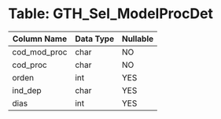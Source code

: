 # Table: GTH_Sel_ModelProcDet

| Column Name | Data Type | Nullable |
|-------------|-----------|----------|
| cod_mod_proc | char | NO |
| cod_proc | char | NO |
| orden | int | YES |
| ind_dep | char | YES |
| dias | int | YES |
